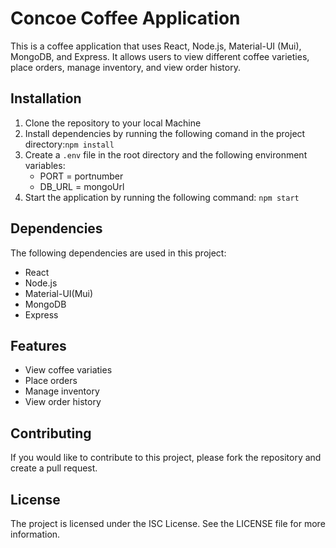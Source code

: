 # Concoe Coffee Application

This is a coffee application that uses React, Node.js, Material-UI (Mui), MongoDB, and Express. It allows users to view different coffee varieties, place orders, manage inventory, and view order history.

## Installation

1. Clone the repository to your local Machine
2. Install dependencies by running the following comand in the project directory:`npm install`
3. Create a `.env` file in the root directory and the following environment variables:
   - PORT = portnumber
   - DB_URL = mongoUrl
4. Start the application by running the following command: `npm start`

## Dependencies

The following dependencies are used in this project:

- React
- Node.js
- Material-UI(Mui)
- MongoDB
- Express

## Features

- View coffee variaties
- Place orders
- Manage inventory
- View order history

## Contributing

If you would like to contribute to this project, please fork the repository and create a pull request.

## License

The project is licensed under the ISC License. See the LICENSE file for more information.
